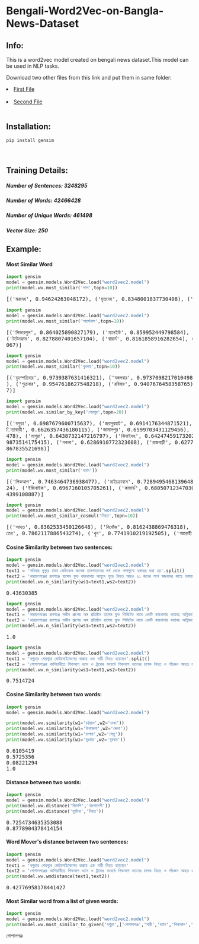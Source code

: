 # Bengali-Word2Vec-on-Bangla-News-Dataset

<h2 align="left">Info:</h2>
This is a word2vec model created on bengali news dataset.This model can be used in NLP tasks.

Download two other files from this link and put them in same folder:

<li><a href="https://drive.google.com/file/d/1lm6-IDMxfY-_lkIaRxMhanz1tjevKeEQ/view?usp=sharing">First File</a></li></br>
<li><a href="https://drive.google.com/file/d/1LbxhTXmyGTKCiTS2O6EtdbndklSo9WgP/view?usp=sharing">Second File</a></li></br>


<h2 align="left">Installation:</h2>

```python
pip install gensim
```

</br>
<h2 align="left">Training Details:</h2>
<h5 align="left">Number of Sentences: 3248295</h5>
<h5 align="left">Number of Words: 42466428</h5>
<h5 align="left">Number of Unique Words: 461498</h5>
<h5 align="left">Vector Size: 250</h5>

<h2 align="left">Example:</h2>

<h4 align="left">Most Similar Word</h4>

```python
import gensim
model = gensim.models.Word2Vec.load("word2vec2.model")
print(model.wv.most_similar('লাশ',topn=10))
```

<pre>[('মরদেহ', 0.94624263048172), ('মৃতদেহ', 0.8348001837730408), ('লাশটি', 0.7794113755226135), ('মরদেহটি', 0.7031034827232361), ('মৃতদেহটি', 0.5887435674667358), ('লাশগুলো', 0.585713267326355), ('লাশও', 0.5793684124946594), ('অর্ধগলিত', 0.5611011981964111), ('দেহাবশেষ', 0.5305518507957458), ('শিশুটিকে', 0.5166477560997009)] 
</pre>


```python
import gensim
model = gensim.models.Word2Vec.load("word2vec2.model")
print(model.wv.most_similar('আর্সেনাল',topn=10))
```

<pre>[('লিভারপুল', 0.864025890827179), ('ম্যানইউ', 0.859952449798584), ('জুভেন্টাস', 0.859228789806366), ('চেলসি', 0.857848584651947), ('ম্যানসিটি', 0.8564266562461853), 
('টটেনহ্যাম', 0.8278807401657104), ('বায়ার্ন', 0.8161858916282654), ('আতলেতিকো', 0.8077094554901123), ('পিএসজি', 0.8006083965301514), ('অ্যাটলেটিকো', 0.8002341389656
067)]
</pre>


```python
import gensim
model = gensim.models.Word2Vec.load("word2vec2.model")
print(model.wv.most_similar('বুধবার',topn=10))
```

<pre>[('বৃহস্পতিবার', 0.9739387631416321), ('মঙ্গলবার', 0.9737098217010498), ('সোমবার', 0.9703750610351562), ('শনিবার', 0.9651323556900024), ('রোববার', 0.9642365574836731
), ('শুক্রবার', 0.9547618627548218), ('রবিবার', 0.9407676458358765), ('গতকাল', 0.7294772863388062), ('বৃস্পতিবার', 0.7177606821060181), ('সোমবার', 0.683220982551574
7)]
</pre>

```python
import gensim
model = gensim.models.Word2Vec.load("word2vec2.model")
print(model.wv.similar_by_key('শেরপুর',topn=20))
```

<pre>[('বগুড়া', 0.6987679600715637), ('জয়পুরহাট', 0.6914176344871521), ('শেরপুরের', 0.687629759311676), ('নাটোর', 0.6781008839607239), ('নওগাঁ', 0.674379289150238), ('নাল
িতাবাড়ী', 0.6626357436180115), ('জামালপুর', 0.6599703431129456), ('কিশোরগঞ্জ', 0.6550219655036926), ('আক্কেলপুর', 0.6539381146430969), ('চুয়াডাঙ্গা', 0.6507574319839
478), ('মাগুরা', 0.6438732147216797), ('ঝিনাইদহ', 0.6424745917320251), ('চাঁপাইনবাবগঞ্জ', 0.6341075301170349), ('কুড়িগ্রাম', 0.6304787993431091), ('কোটচাঁদপুর', 0.62
9873514175415), ('নকলা', 0.6286910772323608), ('রাজবাড়ী', 0.627704381942749), ('মেহেরপুর', 0.6272647976875305), ('ঠাকুরগাঁও', 0.626388669013977), ('গাইবান্ধা', 0.621
867835521698)]
</pre>

```python
import gensim
model = gensim.models.Word2Vec.load("word2vec2.model")
print(model.wv.most_similar('ভ্যান'))
```

<pre>[('পিকআপ', 0.7463464736938477), ('মাইক্রোবাস', 0.7289495468139648), ('রিকশা', 0.7281388640403748), ('প্রাইভেটকার', 0.7158138155937195), ('অটোরিকশা', 0.71521860361099
24), ('ইজিবাইক', 0.6967160105705261), ('কাভার্ড', 0.6805071234703064), ('মোটরসাইকেল', 0.6749200820922852), ('ব্যাটারিচালিত', 0.6715964078903198), ('সিএনজি', 0.670970
4399108887)]
</pre>

```python
import gensim
model = gensim.models.Word2Vec.load("word2vec2.model")
print(model.wv.most_similar_cosmul('নিহত',topn=10))
```

<pre>[('আহত', 0.8362533450126648), ('নিখোঁজ', 0.8162438869476318), ('নিখোঁজ', 0.8142444491386414), ('গুলিবিদ্ধ', 0.8126031756401062), ('দগ্ধ', 0.7997279763221741), ('নিহ
তের', 0.7862117886543274), ('খুন', 0.7741910219192505), ('আরোহী', 0.7703795433044434), ('মৃত্যু', 0.7670021057128906), ('হতাহত', 0.7641921043395996)]
</pre>





<h4 align="left">Cosine Similarity between two sentences:</h4>


```python
import gensim
model = gensim.models.Word2Vec.load("word2vec2.model")
text1 = 'শনিবার দুপুরে ঢাকা মেডিকেল কলেজ হাসপাতালের মর্গ থেকে লাশগুলো হস্তান্তর করা হয়'.split()
text2 = 'নারায়ণগঞ্জের রূপগঞ্জে হাসেম ফুড কারখানায় আগুনে পুড়ে নিহত আরও ২১ জনের লাশ স্বজনদের কাছে হস্তান্তর করা হয়েছে'.split()
print(model.wv.n_similarity(ws1=text1,ws2=text2))
```

<pre>0.43630385
</pre>

```python
import gensim
model = gensim.models.Word2Vec.load("word2vec2.model")
text1 = 'নারায়ণগঞ্জের রূপগঞ্জে সজীব গ্রুপের অঙ্গ প্রতিষ্ঠান হাসেম ফুড লিমিটেড নামে একটি কারখানায় ভয়াবহ অগ্নিকাণ্ডে এ পর্যন্ত মোট ৫২ জন নিহত হয়েছেন'.split()
text2 = 'নারায়ণগঞ্জের রূপগঞ্জে সজীব গ্রুপের অঙ্গ প্রতিষ্ঠান হাসেম ফুড লিমিটেড নামে একটি কারখানায় ভয়াবহ অগ্নিকাণ্ডে এ পর্যন্ত মোট ৫২ জন নিহত হয়েছেন'.split()
print(model.wv.n_similarity(ws1=text1,ws2=text2))
```

<pre>1.0
</pre>

```python
import gensim
model = gensim.models.Word2Vec.load("word2vec2.model")
text1 = 'বগুড়ার শেরপুরে মোটরসাইকেলের ধাক্কায় এক নারী নিহত হয়েছেন'.split()
text2 = 'গোপালগঞ্জের কাশিয়ানীতে পিকআপ ভ্যান ও ট্রাকের সংঘর্ষে পিকআপ ভ্যানের চালক নিহত ও পাঁচজন আহত হয়েছেন'.split()
print(model.wv.n_similarity(ws1=text1,ws2=text2))
```

<pre>0.7514724
</pre>

<h4 align="left">Cosine Similarity between two words:</h4>


```python
import gensim
model = gensim.models.Word2Vec.load("word2vec2.model")

print(model.wv.similarity(w1='চট্টগ্রাম',w2='ঢাকা'))
print(model.wv.similarity(w1='উপজেলা',w2='জেলা'))
print(model.wv.similarity(w1='চাপায়',w2='সেতু'))
print(model.wv.similarity(w1='বুধবার',w2='বুধবার'))
```

<pre>0.6105419
0.5725356
0.08221294
1.0
</pre>

<h4 align="left">Distance between two words:</h4>

```python
import gensim
model = gensim.models.Word2Vec.load("word2vec2.model")
print(model.wv.distance('বিদেশি','বাংলাদেশী'))
print(model.wv.distance('দুর্ঘটনা','নিহত'))
```

<pre>0.7254734635353088
0.8778904378414154
</pre>


<h4 align="left">Word Mover's distance between two sentences:</h4>

```python
import gensim
model = gensim.models.Word2Vec.load("word2vec2.model")
text1 = 'বগুড়ার শেরপুরে মোটরসাইকেলের ধাক্কায় এক নারী নিহত হয়েছেন'
text2 = 'গোপালগঞ্জের কাশিয়ানীতে পিকআপ ভ্যান ও ট্রাকের সংঘর্ষে পিকআপ ভ্যানের চালক নিহত ও পাঁচজন আহত হয়েছেন'
print(model.wv.wmdistance(text1,text2))
```

<pre>0.42776958178441427
</pre>

<h4 align="left">Most Similar word from a list of given words:</h4>

```python
import gensim
model = gensim.models.Word2Vec.load("word2vec2.model")
print(model.wv.most_similar_to_given('বগুড়া',['গোপালগঞ্জ','নারী','ভ্যান','পিকআপ','চালক', 'নিহত', 'ও', 'পাঁচজন', 'আহত', 'হয়েছেন']))
```

<pre>গোপালগঞ্জ
</pre>

